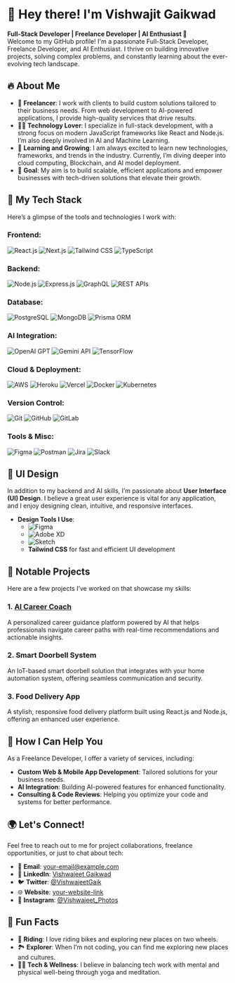 # 👋 Hey there! I'm Vishwajit Gaikwad  
**Full-Stack Developer | Freelance Developer | AI Enthusiast 🚀**  
Welcome to my GitHub profile! I'm a passionate Full-Stack Developer, Freelance Developer, and AI Enthusiast. I thrive on building innovative projects, solving complex problems, and constantly learning about the ever-evolving tech landscape.

## 🔥 About Me
- 💼 **Freelancer**: I work with clients to build custom solutions tailored to their business needs. From web development to AI-powered applications, I provide high-quality services that drive results.
- 🧑‍💻 **Technology Lover**: I specialize in full-stack development, with a strong focus on modern JavaScript frameworks like React and Node.js. I’m also deeply involved in AI and Machine Learning.
- 🌱 **Learning and Growing**: I am always excited to learn new technologies, frameworks, and trends in the industry. Currently, I’m diving deeper into cloud computing, Blockchain, and AI model deployment.
- 🎯 **Goal**: My aim is to build scalable, efficient applications and empower businesses with tech-driven solutions that elevate their growth.

## 🚀 My Tech Stack
Here’s a glimpse of the tools and technologies I work with:

### Frontend:
![React.js](https://img.shields.io/badge/-React.js-61DAFB?logo=react&logoColor=white) 
![Next.js](https://img.shields.io/badge/-Next.js-000000?logo=next.js&logoColor=white) 
![Tailwind CSS](https://img.shields.io/badge/-Tailwind%20CSS-06B6D4?logo=tailwindcss&logoColor=white) 
![TypeScript](https://img.shields.io/badge/-TypeScript-3178C6?logo=typescript&logoColor=white)

### Backend:
![Node.js](https://img.shields.io/badge/-Node.js-339933?logo=node.js&logoColor=white) 
![Express.js](https://img.shields.io/badge/-Express.js-000000?logo=express&logoColor=white) 
![GraphQL](https://img.shields.io/badge/-GraphQL-E10098?logo=graphql&logoColor=white) 
![REST APIs](https://img.shields.io/badge/-REST%20APIs-4E4E4E?logo=rest&logoColor=white)

### Database:
![PostgreSQL](https://img.shields.io/badge/-PostgreSQL-336791?logo=postgresql&logoColor=white) 
![MongoDB](https://img.shields.io/badge/-MongoDB-47A248?logo=mongodb&logoColor=white) 
![Prisma ORM](https://img.shields.io/badge/-Prisma-2D3748?logo=prisma&logoColor=white)

### AI Integration:
![OpenAI GPT](https://img.shields.io/badge/-OpenAI%20GPT-171717?logo=openai&logoColor=white) 
![Gemini API](https://img.shields.io/badge/-Gemini-4285F4?logo=google&logoColor=white) 
![TensorFlow](https://img.shields.io/badge/-TensorFlow-FF6F00?logo=tensorflow&logoColor=white)

### Cloud & Deployment:
![AWS](https://img.shields.io/badge/-AWS-232F3E?logo=amazonaws&logoColor=white) 
![Heroku](https://img.shields.io/badge/-Heroku-430098?logo=heroku&logoColor=white) 
![Vercel](https://img.shields.io/badge/-Vercel-000000?logo=vercel&logoColor=white) 
![Docker](https://img.shields.io/badge/-Docker-2496ED?logo=docker&logoColor=white) 
![Kubernetes](https://img.shields.io/badge/-Kubernetes-326CE5?logo=kubernetes&logoColor=white)

### Version Control:
![Git](https://img.shields.io/badge/-Git-F05032?logo=git&logoColor=white) 
![GitHub](https://img.shields.io/badge/-GitHub-181717?logo=github&logoColor=white) 
![GitLab](https://img.shields.io/badge/-GitLab-FCA121?logo=gitlab&logoColor=white)

### Tools & Misc:
![Figma](https://img.shields.io/badge/-Figma-F24E1E?logo=figma&logoColor=white) 
![Postman](https://img.shields.io/badge/-Postman-FF6C37?logo=postman&logoColor=white) 
![Jira](https://img.shields.io/badge/-Jira-0052CC?logo=jira&logoColor=white) 
![Slack](https://img.shields.io/badge/-Slack-4A154B?logo=slack&logoColor=white)

## 🎨 UI Design
In addition to my backend and AI skills, I’m passionate about **User Interface (UI) Design**. I believe a great user experience is vital for any application, and I enjoy designing clean, intuitive, and responsive interfaces.

- **Design Tools I Use**:
  - ![Figma](https://img.shields.io/badge/-Figma-F24E1E?logo=figma&logoColor=white)
  - ![Adobe XD](https://img.shields.io/badge/-Adobe%20XD-FF61F6?logo=adobe&logoColor=white)
  - ![Sketch](https://img.shields.io/badge/-Sketch-F7B500?logo=sketch&logoColor=white)
  - **Tailwind CSS** for fast and efficient UI development

## 🌟 Notable Projects
Here are a few projects I’ve worked on that showcase my skills:

### 1. **[AI Career Coach](https://github.com/VishwajeetGaikwad/AI-Career-Coach)**  
A personalized career guidance platform powered by AI that helps professionals navigate career paths with real-time recommendations and actionable insights.

### 2. **Smart Doorbell System**  
An IoT-based smart doorbell solution that integrates with your home automation system, offering seamless communication and security.

### 3. **Food Delivery App**  
A stylish, responsive food delivery platform built using React.js and Node.js, offering an enhanced user experience.

## 💬 How I Can Help You
As a Freelance Developer, I offer a variety of services, including:
- **Custom Web & Mobile App Development**: Tailored solutions for your business needs.
- **AI Integration**: Building AI-powered features for enhanced functionality.
- **Consulting & Code Reviews**: Helping you optimize your code and systems for better performance.

## 🌍 Let's Connect!
Feel free to reach out to me for project collaborations, freelance opportunities, or just to chat about tech:

- 📧 **Email**: [your-email@example.com](mailto:your-email@example.com)
- 🔗 **LinkedIn**: [Vishwajeet Gaikwad](https://www.linkedin.com/in/vishwajeet-gaikwad)
- 🐦 **Twitter**: [@VishwajeetGaik](https://twitter.com/VishwajeetGaik)
- 🌐 **Website**: [your-website-link](https://your-website-link.com)
- 📸 **Instagram**: [@Vishwajeet_Photos](https://instagram.com/Vishwajeet_Photos)

## 🎉 Fun Facts
- 📸 **Riding**: I love riding bikes and exploring new places on two wheels.
- 🏞️ **Explorer**: When I’m not coding, you can find me exploring new places and cultures.
- 🧘‍♂️ **Tech & Wellness**: I believe in balancing tech work with mental and physical well-being through yoga and meditation.
